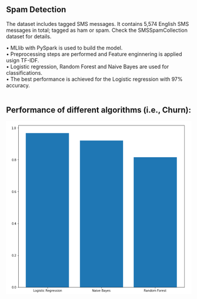 ## Spam Detection

The dataset includes tagged SMS messages. It contains 5,574 English SMS messages in total; tagged as ham or spam. Check the SMSSpamCollection dataset for details.

• MLlib with PySpark is used to build the model. <br/>
• Preprocessing steps are performed and Feature enginnering is applied usign TF-IDF.<br/>
• Logistic regression, Random Forest and Naive Bayes are used for classifications.<br/>
• The best performance is achieved for the Logistic regression with 97% accuracy.<br/>
<br/>
## Performance of different algorithms (i.e., Churn):
![](spamVsHam.PNG)








